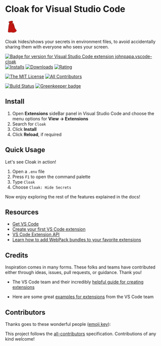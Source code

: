 # Cloak for Visual Studio Code

![Cloak Icon](./resources/cloak-small.png 'Cloak')

Cloak hides/shows your secrets in environment files, to avoid accidentally sharing them with everyone who sees your screen.

[![Badge for version for Visual Studio Code extension johnpapa.vscode-cloak](https://vsmarketplacebadge.apphb.com/version/johnpapa.vscode-cloak.svg?color=blue&style=?style=for-the-badge&logo=visual-studio-code)](https://marketplace.visualstudio.com/items?itemName=johnpapa.vscode-cloak&wt.mc_id=cloak-github-jopapa)
[![Installs](https://vsmarketplacebadge.apphb.com/installs-short/johnpapa.vscode-cloak.svg?color=blue&style=flat-square)](https://marketplace.visualstudio.com/items?itemName=johnpapa.vscode-cloak&wt.mc_id=cloak-github-jopapa)
[![Downloads](https://vsmarketplacebadge.apphb.com/downloads-short/johnpapa.vscode-cloak.svg?color=blue&style=flat-square)](https://marketplace.visualstudio.com/items?itemName=johnpapa.vscode-cloak&wt.mc_id=cloak-github-jopapa)
[![Rating](https://vsmarketplacebadge.apphb.com/rating/johnpapa.vscode-cloak.svg?color=blue&style=flat-square)](https://marketplace.visualstudio.com/items?itemName=johnpapa.vscode-cloak&wt.mc_id=cloak-github-jopapa)

[![The MIT License](https://img.shields.io/badge/license-MIT-orange.svg?color=blue&style=flat-square)](http://opensource.org/licenses/MIT)
[![All Contributors](https://img.shields.io/badge/all_contributors-15-blue.svg?style=flat-square)](#contributors)

[![Build Status](https://johnpapa.visualstudio.com/vscode-cloak/_apis/build/status/VS%20Code%Cloak%20Extension?branchName=master)](https://johnpapa.visualstudio.com/vscode-cloak/_build/latest?definitionId=3&branchName=master)
[![Greenkeeper badge](https://badges.greenkeeper.io/johnpapa/vscode-cloak.svg)](https://greenkeeper.io/)

## Install

1. Open **Extensions** sideBar panel in Visual Studio Code and choose the menu options for **View → Extensions**
1. Search for `Cloak`
1. Click **Install**
1. Click **Reload**, if required

## Quick Usage

Let's see Cloak in action!

1. Open a `.env` file
1. Press `F1` to open the command palette
1. Type `Cloak`
1. Choose `Cloak: Hide Secrets`

Now enjoy exploring the rest of the features explained in the docs!

## Resources

- [Get VS Code](https://code.visualstudio.com/?wt.mc_id=cloak-github-jopapa)
- [Create your first VS Code extension](https://code.visualstudio.com/api/get-started/your-first-extension?wt.mc_id=cloak-github-jopapa)
- [VS Code Extension API](https://code.visualstudio.com/api/references/vscode-api?wt.mc_id=cloak-github-jopapa)
- [Learn how to add WebPack bundles to your favorite extensions](https://code.visualstudio.com/updates/v1_32#_bundling-extensions-with-webpack?wt.mc_id=cloak-github-jopapa)

## Credits

Inspiration comes in many forms. These folks and teams have contributed either through ideas, issues, pull requests, or guidance. Thank you!

- The VS Code team and their incredibly [helpful guide for creating extensions](https://code.visualstudio.com/api/get-started/your-first-extension?wt.mc_id=cloak-github-jopapa)

- Here are some great [examples for extensions](https://github.com/Microsoft/vscode-extension-samples) from the VS Code team

## Contributors

Thanks goes to these wonderful people ([emoji key](https://allcontributors.org/docs/en/emoji-key)):

<!-- ALL-CONTRIBUTORS-LIST:START - Do not remove or modify this section -->
<!-- prettier-ignore -->
<!-- ALL-CONTRIBUTORS-LIST:END -->

This project follows the [all-contributors](https://github.com/all-contributors/all-contributors) specification. Contributions of any kind welcome!
